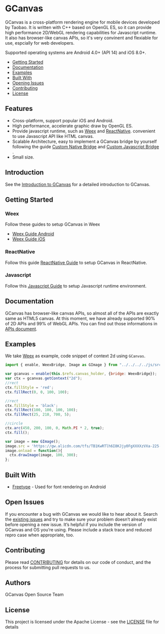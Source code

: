 # GCanvas

GCanvas is a cross-platform rendering engine for mobile devices developed by Taobao. It is written with C++ based on OpenGL ES,  so it can provide high performance 2D/WebGL rendering capabilities for Javascript runtime. It also  has browser-like canvas APIs, so it's very convinent and flexiable for use, espcially for web developers.

Supported operating systems are Android 4.0+ (API 14) and  iOS 8.0+.

- [Getting Started](#getting-started)
- [Documentation](#documentation)
- [Examples](#examples)
- [Built With](#build-with)
- [Opening Issues](#opening-issues)
- [Contributing](#contributing)
- [License](#license)

## Features
- Cross-platform, support popular iOS and Android.
- High performance, accelerate graphic draw by OpenGL ES.
- Provide javascript runtime,  such as [Weex](https://github.com/apache/incubator-weex) and [ReactNative](https://github.com/facebook/react-native/).  convenient to use Javascript API like HTML canvas.
- Scalable Architecture, easy to implement a GCanvas bridge by yourself following the guide [Custom Native Bridge](./docs/Guide_Custom_GCanvas_Bridge.md) and [Custom Javascript Bridge](./docs/Guide_JS_Use.md) .
- Small size.


## Introduction

See the  [Introduction to GCanvas](./docs/An_Introduction_to_GCanvas.md) for a detailed  introduction to GCanvas.

## Getting Started

### Weex
Follow these guides to setup GCanvas in Weex
* [Weex Guide Android](./docs/Guide_Android_Setup_Weex.md)
* [Weex Guide iOS](./docs/Guide_iOS_Setup_Weex.md)

### ReactNative
Follow this guide [ReactNative Guide](./docs/Guide_Setup_ReactNative.md)  to setup GCanvas in ReactNative.

### Javascript
Follow this [Javascript Guide](./docs/Guide_JS_Use.md) to setup Javascript runtime environment.


## Documentation

GCanvas has browser-like canvas APIs, so almost all of the APIs are exactly same as HTML5 canvas. At this moment, we have already supported 90% of 2D APIs and 99% of WebGL APIs. You can find out those informations in [APIs document](./docs/APIs.md).

## Examples
We take [Weex](https://github.com/apache/incubator-weex) as example, code snippet of context 2d using `GCanvas`.
```javascript
import { enable, WeexBridge, Image as GImage } from "../../../../js/src/index.js";

var gcanvas = enable(this.$refs.canvas_holder, {bridge: WeexBridge});
var ctx = gcanvas.getContext("2d");
//rect
ctx.fillStyle = 'red';
ctx.fillRect(0, 0, 100, 100);

//rect
ctx.fillStyle = 'black';
ctx.fillRect(100, 100, 100, 100);
ctx.fillRect(25, 210, 700, 5);

//circle
ctx.arc(450, 200, 100, 0, Math.PI * 2, true);
ctx.fill();

var image = new GImage();
image.src = 'https://gw.alicdn.com/tfs/TB1KwRTlh6I8KJjy0FgXXXXzVXa-225-75.png';
image.onload = function(){
  ctx.drawImage(image, 100, 300);
};
```

## Built With

* [Freetype](https://www.freetype.org/) - Used for font rendering on Android


## Open Issues
If you encounter a bug with GCanvas we would like to hear about it. Search the [existing issues](https://github.com/alibaba/GCanvas/issues) and try to make sure your problem doesn’t already exist before opening a new issue. It’s helpful if you include the version of GCanvas  and OS you’re using. Please include a stack trace and reduced repro case when appropriate, too.

## Contributing

Please read [CONTRIBUTING](./docs/Contributing.md) for details on our code of conduct, and the process for submitting pull requests to us.

## Authors

GCanvas Open Source Team


## License

This project is licensed under the Apache License - see the [LICENSE](./docs/LICENSE.md) file for details

